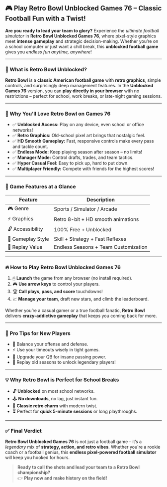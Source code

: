 ## 🎮 Play Retro Bowl Unblocked Games 76 – Classic Football Fun with a Twist!

**Are you ready to lead your team to glory?** Experience the *ultimate football simulator* in **Retro Bowl Unblocked Games 76**, where pixel-style graphics meet **intense gameplay** and strategic decision-making. Whether you’re on a school computer or just want a chill break, this **unblocked football game** gives you *endless fun anytime, anywhere*!

---

### 🏈 What is Retro Bowl Unblocked?

**Retro Bowl** is a **classic American football game** with **retro graphics**, simple controls, and surprisingly deep management features. In the **Unblocked Games 76** version, you can **play directly in your browser** with no restrictions – perfect for school, work breaks, or late-night gaming sessions.

---

### 🚀 Why You’ll Love Retro Bowl on Games 76

- ✅ **Unblocked Access:** Play on any device, even school or office networks!
- ✅ **Retro Graphics:** Old-school pixel art brings that nostalgic feel.
- ✅ **HD Smooth Gameplay:** Fast, responsive controls make every pass and tackle count.
- ✅ **Endless Mode:** Keep playing season after season – no limits!
- ✅ **Manager Mode:** Control drafts, trades, and team tactics.
- ✅ **Hyper Casual Feel:** Easy to pick up, hard to put down.
- ✅ **Multiplayer Friendly:** Compete with friends for the highest scores!

---

### 🎯 Game Features at a Glance

| Feature            | Description                          |
|--------------------|--------------------------------------|
| 🎮 Genre           | Sports / Simulator / Arcade          |
| ⚡ Graphics         | Retro 8-bit + HD smooth animations   |
| 🔓 Accessibility    | 100% Free + Unblocked                |
| 🧠 Gameplay Style   | Skill + Strategy + Fast Reflexes     |
| 🔁 Replay Value     | Endless Seasons + Team Customization |

---

### 🔥 How to Play Retro Bowl Unblocked Games 76

1. 🖱 **Launch** the game from any browser (no install required).
2. 🎮 **Use arrow keys** to control your players.
3. 🏆 **Call plays, pass, and score** touchdowns!
4. 📈 **Manage your team**, draft new stars, and climb the leaderboard.

Whether you’re a casual gamer or a true football fanatic, **Retro Bowl** delivers **crazy-addictive gameplay** that keeps you coming back for more.

---

### 🧠 Pro Tips for New Players

- 🧩 Balance your offense and defense.
- ⚡ Use your timeouts wisely in tight games.
- 🏈 Upgrade your QB for insane passing power.
- 🔄 Replay old seasons to unlock legendary players!

---

### 💡 Why Retro Bowl is Perfect for School Breaks

- 🔓 **Unblocked** on most school networks.
- 🕹 **No downloads**, no lag, just instant fun.
- 👾 **Classic retro charm** with modern twist.
- ⏳ Perfect for **quick 5-minute sessions** or long playthroughs.

---

### ✅ Final Verdict

**Retro Bowl Unblocked Games 76** is not just a football game – it’s a *legendary* mix of **strategy, action, and retro vibes**. Whether you're a rookie coach or a football genius, this **endless pixel-powered football simulator** will keep you hooked for hours.

> **Ready to call the shots and lead your team to a Retro Bowl championship?**  
👉 **Play now and make history on the field!**
